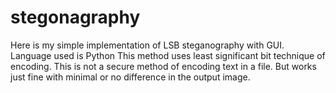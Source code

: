 # stegonagraphy
Here is my simple implementation of LSB steganography with GUI.
Language used is Python
This method uses least significant bit technique of encoding.
This is not a secure method of encoding text in a file.
But works just fine with minimal or no difference in the output image.
